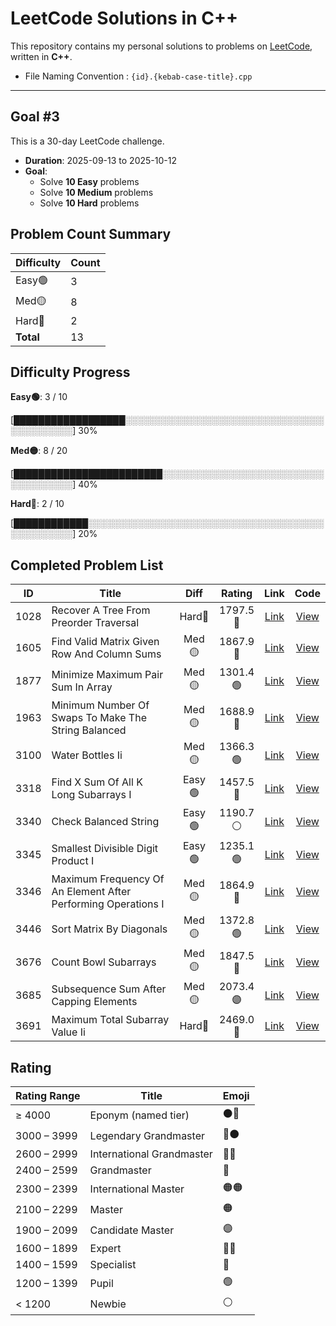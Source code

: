 # LeetCode Solutions in C++

This repository contains my personal solutions to problems on [LeetCode](https://leetcode.com/), written in **C++**.

* File Naming Convention : `{id}.{kebab-case-title}.cpp`

---

## Goal #3

This is a 30-day LeetCode challenge.

- **Duration**: 2025-09-13 to 2025-10-12
- **Goal**:
  - Solve **10 Easy** problems
  - Solve **10 Medium** problems
  - Solve **10 Hard** problems

<!-- LEETCODE_SUMMARY_START -->
## Problem Count Summary

| Difficulty | Count |
|------------|-------|
| Easy🟢 | 3 |
| Med🟡 | 8 |
| Hard🔴 | 2 |
| **Total** | 13 |

<!-- LEETCODE_SUMMARY_END -->

<!-- LEETCODE_PROGRESS_START -->
## Difficulty Progress

**Easy🟢**: 3 / 10

[██████████████████░░░░░░░░░░░░░░░░░░░░░░░░░░░░░░░░░░░░░░░░░░] 30%

**Med🟡**: 8 / 20

[████████████████████████░░░░░░░░░░░░░░░░░░░░░░░░░░░░░░░░░░░░] 40%

**Hard🔴**: 2 / 10

[████████████░░░░░░░░░░░░░░░░░░░░░░░░░░░░░░░░░░░░░░░░░░░░░░░░] 20%
<!-- LEETCODE_PROGRESS_END -->

<!-- LEETCODE_TABLE_START -->
## Completed Problem List

| ID | Title | Diff | Rating | Link | Code |
|:--:|-------|:----:|:------:|:----:|:----:|
| 1028 | Recover A Tree From Preorder Traversal | Hard🔴 | 1797.5<br>🔵 | [Link](https://leetcode.com/problems/recover-a-tree-from-preorder-traversal/) | [View](./goals/goal3/HARD/1028.recover-a-tree-from-preorder-traversal.cpp) |
| 1605 | Find Valid Matrix Given Row And Column Sums | Med🟡 | 1867.9<br>🔵 | [Link](https://leetcode.com/problems/find-valid-matrix-given-row-and-column-sums/) | [View](./goals/goal3/MEDIUM/1605.find-valid-matrix-given-row-and-column-sums.cpp) |
| 1877 | Minimize Maximum Pair Sum In Array | Med🟡 | 1301.4<br>🟢 | [Link](https://leetcode.com/problems/minimize-maximum-pair-sum-in-array/) | [View](./goals/goal3/MEDIUM/1877.minimize-maximum-pair-sum-in-array.cpp) |
| 1963 | Minimum Number Of Swaps To Make The String Balanced | Med🟡 | 1688.9<br>🔵 | [Link](https://leetcode.com/problems/minimum-number-of-swaps-to-make-the-string-balanced/) | [View](./goals/goal3/MEDIUM/1963.minimum-number-of-swaps-to-make-the-string-balanced.cpp) |
| 3100 | Water Bottles Ii | Med🟡 | 1366.3<br>🟢 | [Link](https://leetcode.com/problems/water-bottles-ii/) | [View](./goals/goal3/MEDIUM/3100.water-bottles-ii.cpp) |
| 3318 | Find X Sum Of All K Long Subarrays I | Easy🟢 | 1457.5<br>🔷 | [Link](https://leetcode.com/problems/find-x-sum-of-all-k-long-subarrays-i/) | [View](./goals/goal3/EASY/3318.find-x-sum-of-all-k-long-subarrays-i.cpp) |
| 3340 | Check Balanced String | Easy🟢 | 1190.7<br>⚪ | [Link](https://leetcode.com/problems/check-balanced-string/) | [View](./goals/goal3/EASY/3340.check-balanced-string.cpp) |
| 3345 | Smallest Divisible Digit Product I | Easy🟢 | 1235.1<br>🟢 | [Link](https://leetcode.com/problems/smallest-divisible-digit-product-i/) | [View](./goals/goal3/EASY/3345.smallest-divisible-digit-product-i.cpp) |
| 3346 | Maximum Frequency Of An Element After Performing Operations I | Med🟡 | 1864.9<br>🔵 | [Link](https://leetcode.com/problems/maximum-frequency-of-an-element-after-performing-operations-i/) | [View](./goals/goal3/MEDIUM/3346.maximum-frequency-of-an-element-after-performing-operations-i.cpp) |
| 3446 | Sort Matrix By Diagonals | Med🟡 | 1372.8<br>🟢 | [Link](https://leetcode.com/problems/sort-matrix-by-diagonals/) | [View](./goals/goal3/MEDIUM/3446.sort-matrix-by-diagonals.cpp) |
| 3676 | Count Bowl Subarrays | Med🟡 | 1847.5<br>🔵 | [Link](https://leetcode.com/problems/count-bowl-subarrays/) | [View](./goals/goal3/MEDIUM/3676.count-bowl-subarrays.cpp) |
| 3685 | Subsequence Sum After Capping Elements | Med🟡 | 2073.4<br>🟣 | [Link](https://leetcode.com/problems/subsequence-sum-after-capping-elements/) | [View](./goals/goal3/MEDIUM/3685.subsequence-sum-after-capping-elements.cpp) |
| 3691 | Maximum Total Subarray Value Ii | Hard🔴 | 2469.0<br>🔴 | [Link](https://leetcode.com/problems/maximum-total-subarray-value-ii/) | [View](./goals/goal3/HARD/3691.maximum-total-subarray-value-ii.cpp) |

<!-- LEETCODE_TABLE_END -->

## Rating

| Rating Range | Title                       | Emoji |
|--------------|-----------------------------|-------|
| ≥ 4000       | Eponym (named tier)         | ⚫🔴 |
| 3000 – 3999  | Legendary Grandmaster       | 🔴⚫ |
| 2600 – 2999  | International Grandmaster   | 🔴🔴 |
| 2400 – 2599  | Grandmaster                 | 🔴    |
| 2300 – 2399  | International Master        | 🟠🟠 |
| 2100 – 2299  | Master                      | 🟠    |
| 1900 – 2099  | Candidate Master            | 🟣    |
| 1600 – 1899  | Expert                      | 🔵🔵 |
| 1400 – 1599  | Specialist                  | 🔷    |
| 1200 – 1399  | Pupil                       | 🟢    |
| < 1200       | Newbie                      | ⚪    |
